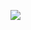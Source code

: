 ![](https://www.nta.go.jp/tmp/c8b22f6c-5e2e-44a4-9ab5-7923723eb781/images/8b69ef252c1003d2fda4ad79a54b15f3b649756242da9f7a3fcf2dbbb912c7f9.jpg)